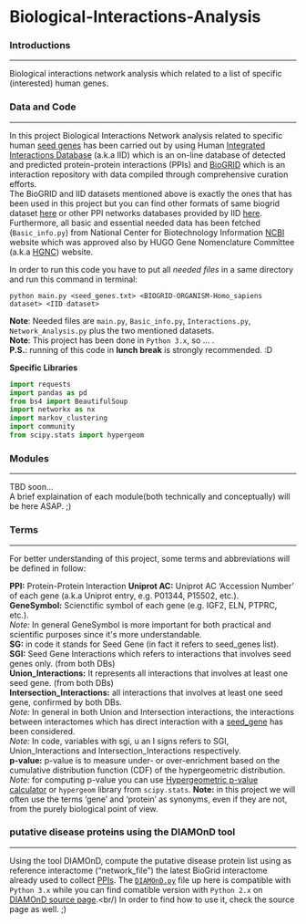 # Biological-Interactions-Analysis

### Introductions 
------
Biological interactions network analysis which related to a list of specific (interested) human genes.<br/>

### Data and Code
------
In this project Biological Interactions Network analysis related to specific human [seed genes](https://github.com/AAbasinejad/Biological-Interactions-Analysis/blob/master/seed_genes.txt) has been carried out by using Human [Integrated Interactions Database](http://iid.ophid.utoronto.ca/static/download/human_annotated_PPIs.txt.gz) (a.k.a IID) which is an on-line database of detected and predicted protein-protein interactions (PPIs) and [BioGRID](https://downloads.thebiogrid.org/Download/BioGRID/Release-Archive/BIOGRID-3.5.168/BIOGRID-ORGANISM-3.5.168.tab2.zip) which is an interaction repository with data compiled through comprehensive curation efforts.<br />
The BioGRID and IID datasets mentioned above is exactly the ones that has been used in this project but you can find other formats of same biogrid dataset [here](https://downloads.thebiogrid.org/BioGRID/Release-Archive/BIOGRID-3.5.168/) or other PPI networks databases provided by IID [here](http://iid.ophid.utoronto.ca/search_by_proteins/).<br />
Furthermore, all basic and essential needed data has been fetched (`Basic_info.py`) from National Center for Biotechnology Information [NCBI](https://www.ncbi.nlm.nih.gov/) website which was approved also by HUGO Gene Nomenclature Committee (a.k.a [HGNC](https://www.genenames.org/)) website.<br/>

In order to run this code you have to put all *needed files* in a same directory and run this command in terminal:<br />


`python main.py <seed_genes.txt> <BIOGRID-ORGANISM-Homo_sapiens dataset> <IID dataset>`

**Note**: Needed files are `main.py`, `Basic_info.py`, `Interactions.py`, `Network_Analysis.py` plus the two mentioned datasets. <br/>
**Note**: This project has been done in `Python 3.x`, so ... .<br/>
**P.S.**: running of this code in **lunch break** is strongly recommended. :D <br/>

**Specific Libraries**

```python
import requests
import pandas as pd
from bs4 import BeautifulSoup
import networkx as nx
import markov_clustering
import community
from scipy.stats import hypergeom
```


### Modules
------
TBD soon...<br/>
A brief explaination of each module(both technically and conceptually) will be here ASAP. ;) <br/>

### Terms
------
For better understanding of this project, some terms and abbreviations will be defined in follow:<br/>

**PPI:** Protein-Protein Interaction
**Uniprot AC:** Uniprot AC ‘Accession Number’ of each gene (a.k.a Uniprot entry, e.g. P01344, P15502, etc.).<br/> 
**GeneSymbol:** Scienctific symbol of each gene (e.g. IGF2, ELN, PTPRC, etc.).<br/>
*Note:* In general GeneSymbol is more important for both practical and scientific purposes since it's more understandable.<br/>
**SG:** in code it stands for Seed Gene (in fact it refers to seed_genes list).<br/>
**SGI:** Seed Gene Interactions which refers to interactions that involves seed genes only. (from both DBs)<br/>
**Union_Interactions:** It represents all interactions that involves at least one seed gene. (from both DBs)<br/>
**Intersection_Interactions:** all interactions that involves at least one seed gene, confirmed by both DBs.<br/>
*Note:* In general in both Union and Intersection interactions, the interactions between interactomes which has direct interaction with a [seed_gene](https://github.com/AAbasinejad/Biological-Interactions-Analysis/blob/master/seed_genes.txt) has been considered.<br/>
*Note:* In code, variables with sgi, u an I signs refers to SGI, Union_Interactions and Intersection_Interactions respectively.<br/>
**p-value:** p-value is to measure under- or over-enrichment based on the cumulative distribution function (CDF) of the hypergeometric distribution.<br/> 
*Note:* for computing p-value you can use [Hypergeometric p-value calculator](http://systems.crump.ucla.edu/hypergeometric/index.php) or `hypergeom` library from `scipy.stats`.
**Note:** in this project we will often use the terms ‘gene’ and ‘protein’ as synonyms, even if they are not, from the purely biological point of view.<br/>


### putative disease proteins using the DIAMOnD tool
------
Using the tool DIAMOnD, compute the putative disease protein list using as reference interactome (“network_file”) the latest BioGrid interactome already used to collect [PPIs](https://github.com/AAbasinejad/Biological-Interactions-Analysis/blob/master/PPI.txt).
The [`DIAMOnD.py`](https://github.com/AAbasinejad/Biological-Interactions-Analysis/blob/master/DIAMOnD.py) file up here is compatible with `Python 3.x` while you can find comatible version with `Python 2.x` on [DIAMOnD source page](https://github.com/barabasilab/DIAMOnD.git).<br/)
In order to find how to use it, check the source page as well. ;)
